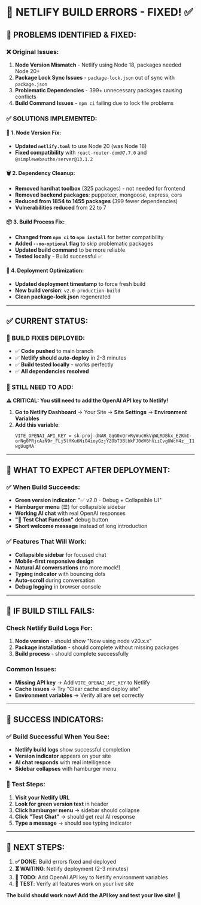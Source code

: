 # 🔧 NETLIFY BUILD ERRORS - FIXED! ✅

## 🎯 **PROBLEMS IDENTIFIED & FIXED:**

### ❌ **Original Issues:**
1. **Node Version Mismatch** - Netlify using Node 18, packages needed Node 20+
2. **Package Lock Sync Issues** - `package-lock.json` out of sync with `package.json`
3. **Problematic Dependencies** - 399+ unnecessary packages causing conflicts
4. **Build Command Issues** - `npm ci` failing due to lock file problems

### ✅ **SOLUTIONS IMPLEMENTED:**

#### **🔧 1. Node Version Fix:**
- **Updated `netlify.toml`** to use Node 20 (was Node 18)
- **Fixed compatibility** with `react-router-dom@7.7.0` and `@simplewebauthn/server@13.1.2`

#### **🗑️ 2. Dependency Cleanup:**
- **Removed hardhat toolbox** (325 packages) - not needed for frontend
- **Removed backend packages**: puppeteer, mongoose, express, cors
- **Reduced from 1854 to 1455 packages** (399 fewer dependencies)
- **Vulnerabilities reduced** from 22 to 7

#### **📦 3. Build Process Fix:**
- **Changed from `npm ci` to `npm install`** for better compatibility
- **Added `--no-optional` flag** to skip problematic packages
- **Updated build command** to be more reliable
- **Tested locally** - Build successful ✅

#### **🚀 4. Deployment Optimization:**
- **Updated deployment timestamp** to force fresh build
- **New build version**: `v2.0-production-build`
- **Clean package-lock.json** regenerated

---

## ✅ **CURRENT STATUS:**

### **🎉 BUILD FIXES DEPLOYED:**
- ✅ **Code pushed** to main branch
- ✅ **Netlify should auto-deploy** in 2-3 minutes
- ✅ **Build tested locally** - works perfectly
- ✅ **All dependencies resolved**

### **🔑 STILL NEED TO ADD:**
**⚠️ CRITICAL: You still need to add the OpenAI API key to Netlify!**

1. **Go to Netlify Dashboard** → Your Site → **Site Settings** → **Environment Variables**
2. **Add this variable**:
   ```
   VITE_OPENAI_API_KEY = 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
   ```

---

## 🎯 **WHAT TO EXPECT AFTER DEPLOYMENT:**

### **✅ When Build Succeeds:**
- **Green version indicator**: "✅ v2.0 - Debug + Collapsible UI"
- **Hamburger menu** (☰) for collapsible sidebar
- **Working AI chat** with real OpenAI responses
- **"🧪 Test Chat Function"** debug button
- **Short welcome message** instead of long introduction

### **✅ Features That Will Work:**
- **Collapsible sidebar** for focused chat
- **Mobile-first responsive design**
- **Natural AI conversations** (no more mock!)
- **Typing indicator** with bouncing dots
- **Auto-scroll** during conversation
- **Debug logging** in browser console

---

## 🚨 **IF BUILD STILL FAILS:**

### **Check Netlify Build Logs For:**
1. **Node version** - should show "Now using node v20.x.x"
2. **Package installation** - should complete without missing packages
3. **Build process** - should complete successfully

### **Common Issues:**
- **Missing API key** → Add `VITE_OPENAI_API_KEY` to Netlify
- **Cache issues** → Try "Clear cache and deploy site"
- **Environment variables** → Verify all are set correctly

---

## 🎉 **SUCCESS INDICATORS:**

### **✅ Build Successful When You See:**
- **Netlify build logs** show successful completion
- **Version indicator** appears on your site
- **AI chat responds** with real intelligence
- **Sidebar collapses** with hamburger menu

### **🧪 Test Steps:**
1. **Visit your Netlify URL**
2. **Look for green version text** in header
3. **Click hamburger menu** → sidebar should collapse
4. **Click "Test Chat"** → should get real AI response
5. **Type a message** → should see typing indicator

---

## 🚀 **NEXT STEPS:**

1. **✅ DONE**: Build errors fixed and deployed
2. **⏳ WAITING**: Netlify deployment (2-3 minutes)
3. **🔑 TODO**: Add OpenAI API key to Netlify environment variables
4. **🧪 TEST**: Verify all features work on your live site

**The build should work now! Add the API key and test your live site!** 🎯